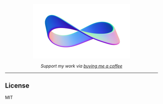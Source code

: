 <div align="center">
  <br>
  <img src="/images/mobius_ribbon.jpg" alt="Reverie" width="320"/>
  <br>  
  <p align="center">
    <i>Support my work via <a href="https://buymeacoffee.com/ilikeit">buying me a coffee</a></i>
  </p>
</div>

---


## License

MIT
